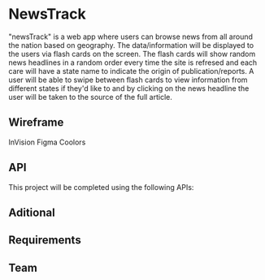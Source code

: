 # NewsTrack

"newsTrack" is a web app where users can browse news from all around the nation based on geography. The data/information will be displayed to the users via flash cards on the screen. The flash cards will show random news headlines in a random order every time the site is refresed and each care will have a state name to indicate the origin of publication/reports. A user will be able to swipe between flash cards to view information from different states if they'd like to and by clicking on the news headline the user will be taken to the source of the full article.


## Wireframe
InVision
Figma
Coolors

## API
This project will be completed using the following APIs:


## Aditional


## Requirements


## Team

